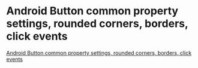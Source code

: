 # Android Button common property settings, rounded corners, borders, click events
[Android Button common property settings, rounded corners, borders, click events](https://aiwithcloud.com/2022/09/15/android_button_common_property_settings_rounded_corners_borders_click_events/)